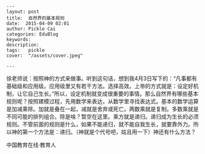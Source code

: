 
    ---
    layout: post  
    title:  自然界的基本规则  
    date:  2015-04-09 02:01  
    author: Pickle Cai  
    categories: EduBlog  
    keywords: 
    description:   
    tags:	pickle   
    cover:  "/assets/cover.jpeg"  

    ---  
    
徐老师说：按照神的方式来做事。听到这句话，想到我4月3日写下的：“凡事都有基础级和应用级。应用级里又有若干方法。选择高效。上帝的方式就是：设定好机制，让它自己生长。”所以，设定机制就变成很重要的事情。那么自然界有哪些基本规则呢？按照建模过程，先用数学来表达，从数学里寻找表达式。基本的数学运算是加减乘除。加就是叠在一起，减就是舍弃或死亡。两数乘就是复制。多数乘就是不同可能的排列组合。除是啥？暂空在这里。乘方就是递归。递归成为生长的必须规则。不管前面的规则是什么，如果不能递归，就不能自我生长，就要靠外力。所以神的第一个方法是：递归。（神就是个代号吧，姑且用一下）神还有什么方法？



		    
 中国教育在线·教育人

